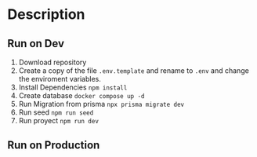 # Description

## Run on Dev

1. Download repository
2. Create a copy of the file `.env.template` and rename to `.env` and change the enviroment variables.
3. Install Dependencies `npm install`
4. Create database `docker compose up -d`
5. Run Migration from prisma `npx prisma migrate dev`
6. Run seed `npm run seed`
7. Run proyect `npm run dev`

## Run on Production
